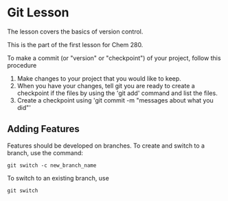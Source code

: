 # Git Lesson

The lesson covers the basics of version control. 

This is the part of the first lesson for Chem 280.

To make a commit (or "version" or "checkpoint") of your project, follow this procedure 

1. Make changes to your project that you would like to keep.
2. When you have your changes, tell git you are ready to create a checkpoint if the files by using the 'git add' command and list the files.
3. Create a checkpoint using 'git commit -m "messages about what you did"'

## Adding Features
Features should be developed on branches. To create and switch to a branch, use the command:

```
git switch -c new_branch_name
```

To switch to an existing branch, use

```
git switch 
```